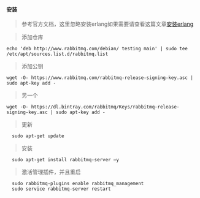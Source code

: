 #### 安装

> 参考官方文档，这里忽略安装erlang如果需要请查看这篇文章[安装erlang](https://gist.github.com/rubencaro/6a28138a40e629b06470)


> 添加仓库

    echo 'deb http://www.rabbitmq.com/debian/ testing main' | sudo tee /etc/apt/sources.list.d/rabbitmq.list

> 添加公钥

    wget -O- https://www.rabbitmq.com/rabbitmq-release-signing-key.asc | sudo apt-key add -
  
> 另一个

    wget -O- https://dl.bintray.com/rabbitmq/Keys/rabbitmq-release-signing-key.asc | sudo apt-key add -

> 更新

      sudo apt-get update

> 安装 

      sudo apt-get install rabbitmq-server –y

> 激活管理插件，并且重启

      sudo rabbitmq-plugins enable rabbitmq_management
      sudo service rabbitmq-server restart